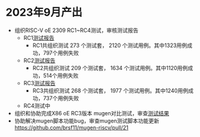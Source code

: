 # 2023年9月产出
- 组织RISC-V oE 2309 RC1~RC4测试，审核测试报告
  - RC1[测试报告](https://gitee.com/yunxiangluo/open-euler-risc-v-23.09-test/blob/master/Round1/OERV2309_V2_Mugen_Fail/README.md)
    - RC1共组织测试 273 个测试套， 2120 个测试用例。其中1323用例成功，797个用例失败
  - RC2[测试报告](https://gitee.com/yunxiangluo/open-euler-risc-v-23.09-test/blob/master/Round2/Mugen_RC2_TEST/README.md)
    - RC2共组织测试 209 个测试套， 1634 个测试用例。其中1120用例成功，514个用例失败
  - RC3[测试报告](https://gitee.com/yunxiangluo/open-euler-risc-v-23.09-test/blob/master/Round3/Mugen/README.md)
    - RC3共组织测试 268 个测试套， 1977 个测试用例。其中1240用例成功，737个用例失败
  - RC4测试中
- 组织和协助完成X86 oE RC3版本 mugen对比测试，审查[测试结果](https://github.com/KotorinMinami/res_list/tree/master/oe-rv2309/mugen-x86_rc3)
- 协助解决mugen脚本功能bug，审查mugen测试脚本功能更新 https://github.com/brsf11/mugen-riscv/pull/21
